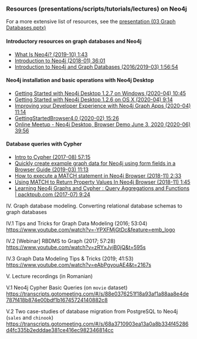 ### Resources (presentations/scripts/tutorials/lectures) on Neo4j

For a more extensive list of resources, see the [presentation (03 Graph Databases.pptx)](https://github.com/marinfotache/Polyglot-Persistence-and-Big-Data/blob/master/03%20Graph%20databases.%20Neo4j/03%20%20Graph%20Databases.pptx)

#### Introductory resources on graph databases and Neo4j
- [What Is Neo4j? (2019-10) 1:43](https://www.youtube.com/watch?v=GM9bB4ytGao)
- [Introduction to Neo4j (2018-01) 36:01](https://www.youtube.com/watch?v=w64Z419MDIk&t=1413s)
- [Introduction to Neo4j and Graph Databases (2016/2019-03) 1:56:54](https://www.youtube.com/watch?v=oRtVdXvtD3o&t=3226s)

#### Neo4j installation and basic operations with Neo4j Desktop
- [Getting Started with Neo4j Desktop 1.2.7 on Windows (2020-04) 10:45](https://www.youtube.com/watch?v=RSbhmVF_ccs&t=30s)
- [Getting Started with Neo4j Desktop 1.2.6 on OS X (2020-04) 9:14](https://www.youtube.com/watch?v=cTZ_Z3KfLyE&t=198s)
- [Improving your Developer Experience with Neo4j Graph Apps (2020-04) 11:14](https://www.youtube.com/watch?v=LcIP86vjNps)
- [GettingStartedBrowser4.0 (2020-02) 15:26](https://www.youtube.com/watch?v=oHo-lQ79zf0&list=RDCMUCvze3hU6OZBkB1vkhH2lH9Q&index=11)
- [Online Meetup - Neo4j Desktop, Browser Demo June 3, 2020 (2020-06) 39:56](https://www.youtube.com/watch?v=Q-TX5Dk7fNM)

#### Database queries with Cypher
- [Intro to Cypher (2017-08) 57:15](https://www.youtube.com/watch?v=pMjwgKqMzi8&list=RDCMUCvze3hU6OZBkB1vkhH2lH9Q&index=33)
- [Quickly create example graph data for Neo4j using form fields in a Browser Guide (2019-03) 11:13](https://www.youtube.com/watch?v=9ejX6JWky6o&t=495s)
- [How to execute a MATCH statement in Neo4j Browser (2018-11) 2:33](https://www.youtube.com/watch?v=Sz2C618QKN8)
- [Using MATCH to Return Property Values In Neo4j Browser (2018-11) 1:45](https://www.youtube.com/watch?v=Nb9tSFVrQuc)
- [Learning Neo4j Graphs and Cypher : Query Aggregations and Functions | packtpub.com (2017-07) 9:24](https://www.youtube.com/watch?v=3sgNbgRjZSU&t=238s)

IV. Graph database modeling. Converting relational database schemas to graph databases

IV.1 Tips and Tricks for Graph Data Modeling (2016; 53:04)
https://www.youtube.com/watch?v=-YPXFMjGtDc&feature=emb_logo

IV.2 [Webinar] RBDMS to Graph (2017; 57:28)
https://www.youtube.com/watch?v=zRYxJvjB0jQ&t=595s

IV.3 Graph Data Modeling Tips & Tricks (2019; 41:53)
https://www.youtube.com/watch?v=eAbPgyouAE4&t=2167s


V. Lecture recordings (in Romanian)

V.1 Neo4j Cypher Basic Queries (on `movie` dataset)
https://transcripts.gotomeeting.com/#/s/88e0376251f18a93af1a88aa8e4de787f418b874e00bdf1b16745724140882c8

V.2 Two case-studies of database migration from PostgreSQL to Neo4j (`sales` and `chinook`)
https://transcripts.gotomeeting.com/#/s/68a3710903ea13a0a8b334f45286d4fc335b2edddae381ce416ec982346814cc



